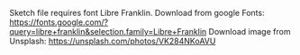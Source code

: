 Sketch file requires font Libre Franklin.
Download from google Fonts: https://fonts.google.com/?query=libre+franklin&selection.family=Libre+Franklin
Download image from Unsplash: https://unsplash.com/photos/VK284NKoAVU

